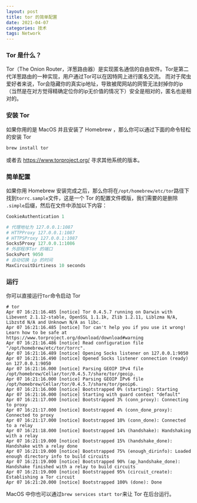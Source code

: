 ```yaml
---
layout: post
title: tor 的简单配置
date: 2021-04-07
categories: 技术
tags: Network
---
```


### Tor 是什么？

Tor（The Onion Router，洋葱路由器）是实现匿名通信的自由软件。Tor是第二代洋葱路由的一种实现，用户通过Tor可以在因特网上进行匿名交流。
而对于爬虫爱好者来说，Tor会隐藏你的真实ip地址，导致被爬网站的网管无法封掉你的ip（当然是在对方觉得精确定位你的ip无价值的情况下）安全是相对的，匿名也是相对的。

### 安装 Tor

如果你用的是 MacOS 并且安装了 Homebrew ，那么你可以通过下面的命令轻松的安装 Tor

~~~bash
brew install tor
~~~

或者去 https://www.torproject.org/ 寻求其他系统的版本。

### 简单配置

如果你用 Homebrew 安装完成之后，那么你将在`/opt/homebrew/etc/tor`路径下找到`torrc.sample`文件，这是一个 Tor 的配置文件模版，我们需要的是删除 `.simple`后缀，然后在文件中添加以下内容：

~~~python
CookieAuthentication 1

# 代理地址为 127.0.0.1:1087
# HTTPProxy 127.0.0.1:1087
# HTTPSProxy 127.0.0.1:1087
Socks5Proxy 127.0.0.1:1086
# 外部程序Tor 的端口
SocksPort 9050
# 自动切换 ip 的时间
MaxCircuitDirtiness 10 seconds
~~~

### 运行

你可以直接运行`Tor`命令启动 Tor

~~~
# tor
Apr 07 16:21:16.485 [notice] Tor 0.4.5.7 running on Darwin with Libevent 2.1.12-stable, OpenSSL 1.1.1k, Zlib 1.2.11, Liblzma N/A, Libzstd N/A and Unknown N/A as libc.
Apr 07 16:21:16.485 [notice] Tor can't help you if you use it wrong! Learn how to be safe at https://www.torproject.org/download/download#warning
Apr 07 16:21:16.486 [notice] Read configuration file "/opt/homebrew/etc/tor/torrc".
Apr 07 16:21:16.489 [notice] Opening Socks listener on 127.0.0.1:9050
Apr 07 16:21:16.490 [notice] Opened Socks listener connection (ready) on 127.0.0.1:9050
Apr 07 16:21:16.000 [notice] Parsing GEOIP IPv4 file /opt/homebrew/Cellar/tor/0.4.5.7/share/tor/geoip.
Apr 07 16:21:16.000 [notice] Parsing GEOIP IPv6 file /opt/homebrew/Cellar/tor/0.4.5.7/share/tor/geoip6.
Apr 07 16:21:16.000 [notice] Bootstrapped 0% (starting): Starting
Apr 07 16:21:16.000 [notice] Starting with guard context "default"
Apr 07 16:21:17.000 [notice] Bootstrapped 3% (conn_proxy): Connecting to proxy
Apr 07 16:21:17.000 [notice] Bootstrapped 4% (conn_done_proxy): Connected to proxy
Apr 07 16:21:17.000 [notice] Bootstrapped 10% (conn_done): Connected to a relay
Apr 07 16:21:18.000 [notice] Bootstrapped 14% (handshake): Handshaking with a relay
Apr 07 16:21:19.000 [notice] Bootstrapped 15% (handshake_done): Handshake with a relay done
Apr 07 16:21:19.000 [notice] Bootstrapped 75% (enough_dirinfo): Loaded enough directory info to build circuits
Apr 07 16:21:19.000 [notice] Bootstrapped 90% (ap_handshake_done): Handshake finished with a relay to build circuits
Apr 07 16:21:19.000 [notice] Bootstrapped 95% (circuit_create): Establishing a Tor circuit
Apr 07 16:21:20.000 [notice] Bootstrapped 100% (done): Done
~~~

MacOS 中你也可以通过`brew services start tor`来让 Tor 在后台运行。